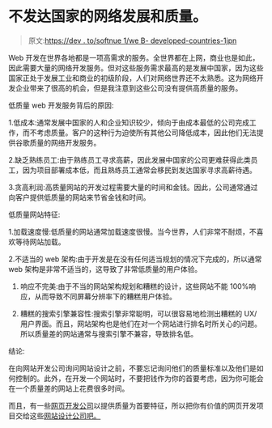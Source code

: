 # 不发达国家的网络发展和质量。

> 原文:[https://dev . to/softnue 1/we B- developed-countries-1jpn](https://dev.to/softnue1/web-development-and-quality-in-underdeveloped-countries-1jpn)

Web 开发在世界各地都是一项高需求的服务。全世界都在上网，商业也是如此，因此需要大量的网络开发服务。但对这些服务需求最高的是发展中国家，因为这些国家正处于发展工业和商业的初级阶段，人们对网络世界还不太熟悉。这为网络开发企业带来了很高的机会，但是我注意到这些公司没有提供高质量的服务。

低质量 web 开发服务背后的原因:

1.低成本:通常发展中国家的人和企业知识较少，倾向于由成本最低的公司完成工作，而不考虑质量。客户的这种行为迫使所有其他公司降低成本，因此他们无法提供谷歌质量的网络开发服务。

2.缺乏熟练员工:由于熟练员工寻求高薪，因此发展中国家的公司更难获得此类员工，因为项目部署成本低，而且熟练员工通常会移民到发达国家寻求高薪待遇。

3.贪高利润:高质量网站的开发过程需要大量的时间和金钱。因此，公司通常通过向客户提供低质量的网站来节省金钱和时间。

低质量网站特征:

1.加载速度慢:低质量的网站通常加载速度很慢。当今世界，人们非常不耐烦，不喜欢等待网站加载。

2.不适当的 web 架构:由于开发是在没有任何适当规划的情况下完成的，所以通常 web 架构是非常不适当的，这导致了非常低质量的用户体验。

1.  响应不完美:由于不当的网站架构规划和糟糕的设计，这些网站不能 100%响应，从而导致不同屏幕分辨率下的糟糕用户体验。

2.  糟糕的搜索引擎兼容性:搜索引擎非常聪明，可以很容易地检测出糟糕的 UX/用户界面。而且，网站架构也是他们在对一个网站进行排名时所关心的问题。所以质量差的网站通常与搜索引擎不兼容，导致排名低。

结论:

在向网站开发公司询问网站设计之前，不要忘记询问他们的质量标准以及他们是如何控制的。此外，在开发一个网站时，不要把钱作为你的首要考虑，因为你可能会在一个质量差的网站上花费很多时间。

而且，有一些[网页开发公司](https://www.softnue.com/website-development-company-in-guwahati)以提供质量为首要特征，所以把你有价值的网页开发项目交给这些[网站设计公司吧。](https://www.softnue.com/website-designing-company-in-guwahati)